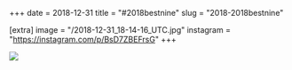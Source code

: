 +++
date = 2018-12-31
title = "#2018bestnine"
slug = "2018-2018bestnine"

[extra]
image = "/2018-12-31_18-14-16_UTC.jpg"
instagram = "https://instagram.com/p/BsD7ZBEFrsG"
+++

<img src="/2018-12-31_18-14-16_UTC.jpg" />
